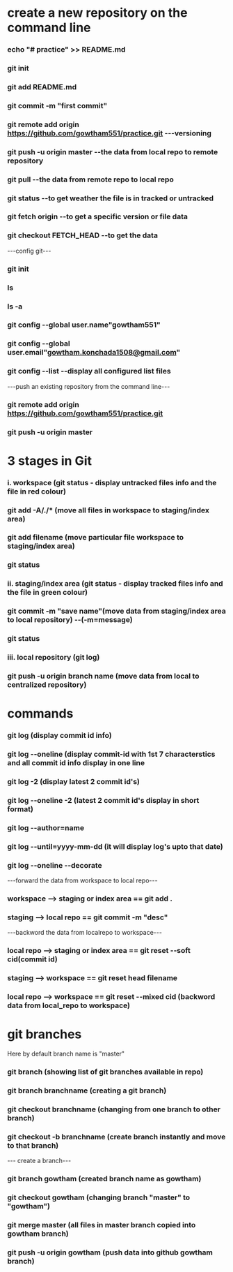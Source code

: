 # create a new repository on the command line

### echo "# practice" >> README.md
### git init
### git add README.md
### git commit -m "first commit"
### git remote add origin https://github.com/gowtham551/practice.git ---versioning
### git push -u origin master   --the data from local repo to remote repository
### git pull    --the data from remote repo to local repo
### git status  --to get weather the file is in tracked or untracked
### git fetch origin <commit id> --to get a specific version or file data
### git checkout FETCH_HEAD --to get the data

---config git---

### git init
### ls
### ls -a
### git config --global user.name"gowtham551"
### git config --global user.email"gowtham.konchada1508@gmail.com"
### git config --list   --display all configured list files

---push an existing repository from the command line---

### git remote add origin https://github.com/gowtham551/practice.git
### git push -u origin master

# 3 stages in Git

### i. workspace          (git status - display untracked files info and the file in red colour)
###    git add -A/./*    (move all files in workspace to staging/index area)
###    git add filename  (move particular file workspace to staging/index area)
###    git status
### ii. staging/index area (git status - display tracked files info and the file in green colour)
###     git commit -m "save name"(move data from staging/index area to local repository) --(-m=message)
###     git status  
### iii. local repository   (git log)
###      git push -u origin branch name (move data from local to centralized repository)

# commands

### git log (display commit id info)
### git log --oneline (display commit-id with 1st 7 characterstics and all commit id info display in one line
### git log -2 (display latest 2 commit id's)
### git log --oneline -2 (latest 2 commit id's display in short format)
### git log --author=name
### git log --until=yyyy-mm-dd (it will display log's upto that date)
### git log --oneline --decorate   

---forward the data from workspace to local repo---

### workspace --> staging or index area == git add .
### staging --> local repo == git commit -m "desc"

---backword the data from localrepo to workspace---

### local repo --> staging or index area == git reset --soft cid(commit id)
### staging --> workspace == git reset head filename
### local repo --> workspace == git reset --mixed cid (backword data from local_repo to workspace)

# git branches
  Here by default branch name is "master"
### git branch (showing list of git branches available in repo)
### git branch branchname (creating a git branch)
### git checkout branchname (changing from one branch to other branch)
### git checkout -b branchname (create branch instantly and move to that branch)

--- create a branch---

### git branch gowtham (created branch name as gowtham)
### git checkout gowtham (changing branch "master" to "gowtham")
### git merge master (all files in master branch copied into gowtham branch)
### git push -u origin gowtham (push data into github gowtham branch)







